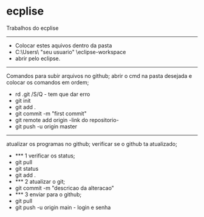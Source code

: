 # ecplise
Trabalhos do ecplise

----------------------------------------------------------------
- Colocar estes aquivos dentro da pasta 
- C:\Users\ "seu usuario" \eclipse-workspace
- abrir pelo eclipse.


----------------------------------------------------------------
Comandos para subir arquivos no github;
abrir o cmd na pasta desejada e colocar os comandos em ordem;
- rd .git /S/Q - tem que dar erro
- git init
- git add .
- git commit -m "first commit"
- git remote add origin -link do repositorio-
- git push -u origin master


----------------------------------------------------------------
atualizar os programas no github;
verificar se o github ta atualizado;
- *** 1 verificar os status;
- git pull
- git status
- git add .
- *** 2 atualizar o git;
- git commit -m "descricao da alteracao"
- *** 3 enviar para o github;
- git pull
- git push -u origin main - login e senha
